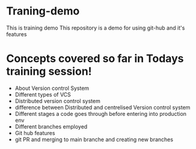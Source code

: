 # Traning-demo
This is training demo
This repository is a demo for using git-hub and it's features

# Concepts covered so far in Todays training session!
* About Version control System
* Different types of VCS
* Distributed version control system
* difference between Distributed and centrelised Version control system
* Different stages a code goes through before entering into production env
* Different branches employed
* Git hub features
* git PR and merging to main branche and creating new branches
